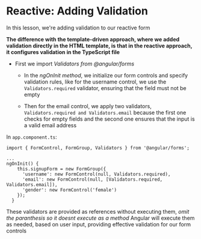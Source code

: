 # Reactive: Adding Validation

In this lesson, we're adding validation to our reactive form

**The difference with the template-driven approach, where we added validation directly in the HTML template, is that in the reactive approach, it configures validation in the TypeScript file**

- First we import _Validators from @angular/forms_

  - In the _ngOnInit method_, we initialize our form controls and specify validation rules, like for the username control, we use the `Validators.required` validator, ensuring that the field must not be empty

  - Then for the email control, we apply two validators, `Validators.required and Validators.email` because the first one checks for empty fields and the second one ensures that the input is a valid email address

In `app.component.ts`:

```
import { FormControl, FormGroup, Validators } from '@angular/forms';

...
ngOnInit() {
    this.signupForm = new FormGroup({
      'username': new FormControl(null, Validators.required),
      'email': new FormControl(null, [Validators.required, Validators.email]),
      'gender': new FormControl('female')
    });
  }

```

These validators are provided as references without executing them, _omit the paranthesis so it doesnt execute as a method_ Angular will execute them as needed, based on user input, providing effective validation for our form controls
